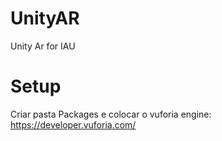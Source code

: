 # UnityAR
Unity Ar for IAU

# Setup
Criar pasta Packages e colocar o vuforia engine: https://developer.vuforia.com/

